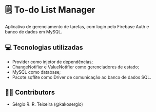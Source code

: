 # 🗒️ To-do List Manager

Aplicativo de gerenciamento de tarefas, com login pelo Firebase Auth e banco de dados em MySQL.

## 💻 Tecnologias utilizadas

- Provider como injetor de dependências;
- ChangeNotifier e ValueNotifier como gerenciadores de estado;
- MySQL como database;
- Pacote sqflite como Driver de comunicação ao banco de dados SQL.

## 👨‍🔬 Contributors
- Sérgio R. R. Teixeira (@kakosergio)
